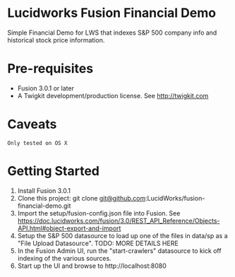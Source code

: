Lucidworks Fusion Financial Demo
==================

Simple Financial Demo for LWS that indexes S&P 500 company info and historical stock price information.

# Pre-requisites

* Fusion 3.0.1 or later
* A Twigkit development/production license.  See http://twigkit.com 

# Caveats
	Only tested on OS X

Getting Started
=================

1. Install Fusion 3.0.1
1. Clone this project: git clone git@github.com:LucidWorks/fusion-financial-demo.git
1. Import the setup/fusion-config.json file into Fusion.  See https://doc.lucidworks.com/fusion/3.0/REST_API_Reference/Objects-API.html#object-export-and-import
1. Setup the S&P 500 datasource to load up one of the files in data/sp as a "File Upload Datasource".  TODO: MORE DETAILS HERE
1. In the Fusion Admin UI, run the "start-crawlers" datasource to kick off indexing of the various sources. 
1. Start up the UI and browse to http://localhost:8080

